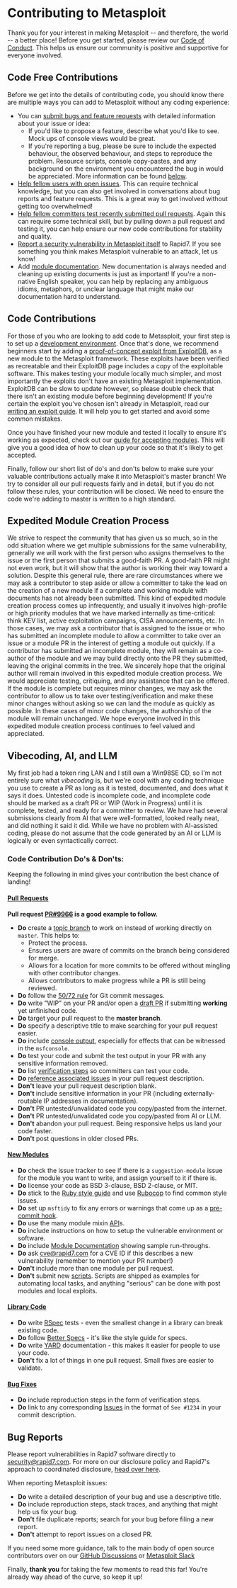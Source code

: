 # Contributing to Metasploit
Thank you for your interest in making Metasploit -- and therefore, the
world -- a better place!  Before you get started, please review our [Code of Conduct](./CODE_OF_CONDUCT.md). This helps us ensure our community is positive and supportive for everyone involved.

## Code Free Contributions
Before we get into the details of contributing code, you should know there are multiple ways you can add to Metasploit without any coding experience:

 - You can [submit bugs and feature requests](https://github.com/rapid7/metasploit-framework/issues/new/choose) with detailed information about your issue or idea:
 	- If you'd like to propose a feature, describe what you'd like to see. Mock ups of console views would be great.
 	- If you're reporting a bug, please be sure to include the expected behaviour, the observed behaviour, and steps to reproduce the problem. Resource scripts, console copy-pastes, and any background on the environment you encountered the bug in would be appreciated. More information can be found [below](#bug-reports).
 - [Help fellow users with open issues]. This can require technical knowledge, but you can also get involved in conversations about bug reports and feature requests. This is a great way to get involved without getting too overwhelmed!
 - [Help fellow committers test recently submitted pull requests](https://github.com/rapid7/metasploit-framework/pulls). Again this can require some technical skill, but by pulling down a pull request and testing it, you can help ensure our new code contributions for stability and quality.
 - [Report a security vulnerability in Metasploit itself] to Rapid7. If you see something you think makes Metasploit vulnerable to an attack, let us know!
 - Add [module documentation]. New documentation is always needed and cleaning up existing documents is just as important! If you're a non-native English speaker, you can help by replacing any ambiguous idioms, metaphors, or unclear language that might make our documentation hard to understand.


## Code Contributions
For those of you who are looking to add code to Metasploit, your first step is to set up a [development environment]. Once that's done, we recommend beginners start by adding a [proof-of-concept exploit from ExploitDB,](https://www.exploit-db.com/search?verified=true&hasapp=true&nomsf=true) as a new module to the Metasploit framework. These exploits have been verified as recreatable and their ExploitDB page includes a copy of the exploitable software. This makes testing your module locally much simpler, and most importantly the exploits don't have an existing Metasploit implementation. ExploitDB can be slow to update however, so please double check that there isn't an existing module before beginning development! If you're certain the exploit you've chosen isn't already in Metasploit, read our [writing an exploit guide](https://docs.metasploit.com/docs/development/developing-modules/guides/get-started-writing-an-exploit.html). It will help you to get started and avoid some common mistakes.

Once you have finished your new module and tested it locally to ensure it's working as expected, check out our [guide for accepting modules](https://docs.metasploit.com/docs/development/maintainers/process/guidelines-for-accepting-modules-and-enhancements.html#module-additions). This will give you a good idea of how to clean up your code so that it's likely to get accepted.

Finally, follow our short list of do's and don'ts below to make sure your valuable contributions actually make it into Metasploit's master branch! We try to consider all our pull requests fairly and in detail, but if you do not follow these rules, your contribution
will be closed. We need to ensure the code we're adding to master is written to a high standard.

## Expedited Module Creation Process
We strive to respect the community that has given us so much, so in the odd situation where we get multiple submissions for the same vulnerability, generally we will work with the first person who assigns themselves to the issue or the first person that submits a good-faith PR.  A good-faith PR might not even work, but it will show that the author is working their way toward a solution.  Despite this general rule, there are rare circumstances where we may ask a contributor to step aside or allow a committer to take the lead on the creation of a new module if a complete and working module with documents has not already been submitted.  This kind of expedited module creation process comes up infrequently, and usually it involves high-profile or high priority modules that we have marked internally as time-critical: think KEV list, active exploitation campaigns, CISA announcements, etc.  In those cases, we may ask a contributor that is assigned to the issue or who has submitted an incomplete module to allow a committer to take over an issue or a module PR in the interest of getting a module out quickly.  If a contributor has submitted an incomplete module, they will remain as a co-author of the module and we may build directly onto the PR they submitted, leaving the original commits in the tree.  We sincerely hope that the original author will remain involved in this expedited module creation process.  We would appreciate testing, critiquing, and any assistance that can be offered.  If the module is complete but requires minor changes, we may ask the contributor to allow us to take over testing/verification and make these minor changes without asking so we can land the module as quickly as possible.  In these cases of minor code changes, the authorship of the module will remain unchanged.  We hope everyone involved in this expedited module creation process continues to feel valued and appreciated.

## Vibecoding, AI, and LLM
My first job had a token ring LAN and I still own a Win98SE CD, so I'm not entirely sure what _vibecoding_ is, but we're cool with any coding technique you use to create a PR as long as it is tested, documented, and does what it says it does.  Untested code is incomplete code, and incomplete code should be marked as a draft PR or WIP (Work in Progress) until it is complete, tested, and ready for a committer to review.  We have had several submissions clearly from AI that were well-formatted, looked really neat, and did nothing it said it did.  While we have no problem with AI-assisted coding, please do not assume that the code generated by an AI or LLM is logically or even syntactically correct.

### Code Contribution Do's & Don'ts:
Keeping the following in mind gives your contribution the best chance of landing!

#### <u>Pull Requests</u>
**Pull request [PR#9966] is a good example to follow.**

* **Do** create a [topic branch] to work on instead of working directly on `master`. This helps to:
	*  Protect the process.
	* Ensures users are aware of commits on the branch being considered for merge.
	* Allows for a location for more commits to be offered without mingling with other contributor changes.
	* Allows contributors to make progress while a PR is still being reviewed.
* **Do** follow the [50/72 rule] for Git commit messages.
* **Do** write "WIP" on your PR and/or open a [draft PR] if submitting **working** yet unfinished code.
* **Do** target your pull request to the **master branch**.
* **Do** specify a descriptive title to make searching for your pull request easier.
* **Do** include [console output], especially for effects that can be witnessed in the  `msfconsole`.
* **Do** test your code and submit the test output in your PR with any sensitive information removed.
* **Do** list [verification steps] so committers can test your code.
* **Do** [reference associated issues] in your pull request description.
* **Don't** leave your pull request description blank.
* **Don't** include sensitive information in your PR (including externally-routable IP addresses in documentation).
* **Don't** PR untested/unvalidated code you copy/pasted from the internet.
* **Don't** PR untested/unvalidated code you copy/pasted from AI or LLM.
* **Don't** abandon your pull request. Being responsive helps us land your code faster.
* **Don't** post questions in older closed PRs.

#### <u>New Modules</u>
* **Do** check the issue tracker to see if there is a `suggestion-module` issue for the module you want to write, and assign yourself to it if there is.
* **Do** license your code as BSD 3-clause, BSD 2-clause, or MIT.
* **Do** stick to the [Ruby style guide] and use [Rubocop] to find common style issues.
* **Do** set up `msftidy` to fix any errors or warnings that come up as a [pre-commit hook].
* **Do** use the many module mixin [API]s.
* **Do** include instructions on how to setup the vulnerable environment or software.
* **Do** include [Module Documentation] showing sample run-throughs.
* **Do** ask cve@rapid7.com for a CVE ID if this describes a new vulnerability (remember to mention your PR number!)
* **Don't** include more than one module per pull request.
* **Don't** submit new [scripts].  Scripts are shipped as examples for automating local tasks, and anything "serious" can be done with post modules and local exploits.

#### <u>Library Code</u>
* **Do** write [RSpec] tests - even the smallest change in a library can break existing code.
* **Do** follow [Better Specs] - it's like the style guide for specs.
* **Do** write [YARD] documentation - this makes it easier for people to use your code.
* **Don't** fix a lot of things in one pull request. Small fixes are easier to validate.

#### <u>Bug Fixes</u>
* **Do** include reproduction steps in the form of verification steps.
* **Do** link to any corresponding [Issues] in the format of `See #1234` in your commit description.

## Bug Reports

Please report vulnerabilities in Rapid7 software directly to security@rapid7.com. For more on our disclosure policy and Rapid7's approach to coordinated disclosure, [head over here](https://www.rapid7.com/security).

When reporting Metasploit issues:
* **Do** write a detailed description of your bug and use a descriptive title.
* **Do** include reproduction steps, stack traces, and anything that might help us fix your bug.
* **Don't** file duplicate reports; search for your bug before filing a new report.
* **Don't** attempt to report issues on a closed PR.

If you need some more guidance, talk to the main body of open source contributors over on our
[GitHub Discussions](https://github.com/rapid7/metasploit-framework/discussions) or [Metasploit Slack]

Finally, **thank you** for taking the few moments to read this far! You're already way ahead of the
curve, so keep it up!

[Code of Conduct]:https://docs.metasploit.com/docs/code-of-conduct.html
[Submit bugs and feature requests]:http://r-7.co/MSF-BUGv1
[Help fellow users with open issues]:https://github.com/rapid7/metasploit-framework/issues
[help fellow committers test recently submitted pull requests]:https://github.com/rapid7/metasploit-framework/pulls
[Report a security vulnerability in Metasploit itself]:https://www.rapid7.com/disclosure.jsp
[development environment]:http://r-7.co/MSF-DEV
[proof-of-concept exploits]:https://www.exploit-db.com/search?verified=true&hasapp=true&nomsf=true
[Ruby style guide]:https://github.com/bbatsov/ruby-style-guide
[Rubocop]:https://rubygems.org/search?query=rubocop
[50/72 rule]:http://tbaggery.com/2008/04/19/a-note-about-git-commit-messages.html
[topic branch]:http://git-scm.com/book/en/Git-Branching-Branching-Workflows#Topic-Branches
[draft PR]:https://help.github.com/en/articles/about-pull-requests#draft-pull-requests
[console output]:https://docs.github.com/en/free-pro-team@latest/github/writing-on-github/creating-and-highlighting-code-blocks#fenced-code-blocks
[verification steps]:https://docs.github.com/en/free-pro-team@latest/github/writing-on-github/basic-writing-and-formatting-syntax#task-lists
[reference associated issues]:https://github.com/blog/1506-closing-issues-via-pull-requests
[PR#9966]:https://github.com/rapid7/metasploit-framework/pull/9966
[pre-commit hook]:https://github.com/rapid7/metasploit-framework/blob/master/tools/dev/pre-commit-hook.rb
[API]:https://rapid7.github.io/metasploit-framework/api
[module documentation]:https://docs.metasploit.com/docs/using-metasploit/basics/module-documentation.html
[scripts]:https://github.com/rapid7/metasploit-framework/tree/master/scripts
[RSpec]:http://rspec.info
[Better Specs]:http://www.betterspecs.org/
[YARD]:http://yardoc.org
[Issues]:https://github.com/rapid7/metasploit-framework/issues
[Metasploit Slack]:https://www.metasploit.com/slack
[#metasploit on Freenode IRC]:http://webchat.freenode.net/?channels=%23metasploit&uio=d4
